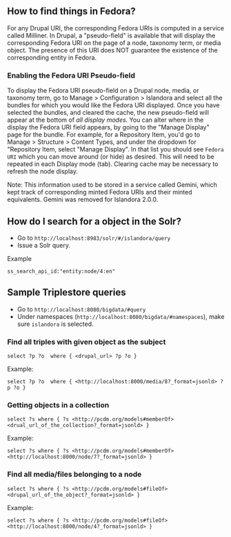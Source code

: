 ## How to find things in Fedora?

For any Drupal URI, the corresponding Fedora URIs is computed in a service called Milliner. In Drupal, a "pseudo-field" is available that will display the corresponding Fedora URI on the page of a node, taxonomy term, or media object. The presence of this URI does NOT guarantee the existence of the corresponding entity in Fedora. 

### Enabling the Fedora URI Pseudo-field

To display the Fedora URI pseudo-field on a Drupal node, media, or taxonomy term, go to Manage > Configuration > Islandora and select all the bundles for which you would like the Fedora URI displayed. Once you have selected the bundles, and cleared the cache, the new pseudo-field will appear at the bottom of _all display modes_. You can alter where in the display the Fedora URI field appears, by going to the "Manage Display" page for the bundle. For example, for a Repository Item, you'd go to Manage > Structure > Content Types, and under the dropdown for "Repository Item, select "Manage Display". In that list you should see `Fedora URI` which you can move around (or hide) as desired. This will need to be repeated in each Display mode (tab). Clearing cache may be necessary to refresh the node display.

Note: This information used to be stored in a service called Gemini, which kept track of corresponding minted Fedora URIs and their minted equivalents. Gemini was removed for Islandora 2.0.0.


## How do I search for a object in the Solr?
* Go to `http://localhost:8983/solr/#/islandora/query`
* Issue a Solr query.

Example
```
ss_search_api_id:"entity:node/4:en"
```

## Sample Triplestore queries
* Go to `http://localhost:8080/bigdata/#query`
* Under namespaces (`http://localhost:8080/bigdata/#namespaces`), make sure `islandora` is selected.  

### Find all triples with given object as the subject
```
select ?p ?o  where { <drupal_url> ?p ?o }
```

Example:

```
select ?p ?o  where { <http://localhost:8000/media/8?_format=jsonld> ?p ?o }
```

### Getting objects in a collection
```
select ?s where { ?s <http://pcdm.org/models#memberOf> <drual_url_of_the_collection?_format=jsonld> }
```

Example:

```
select ?s where { ?s <http://pcdm.org/models#memberOf> <http://localhost:8000/node/7?_format=jsonld> }
```

### Find all media/files belonging to a node

```
select ?s where { ?s <http://pcdm.org/models#fileOf> <drupal_url_of_the_object?_format=jsonld> }
```

Example:

```
select ?s where { ?s <http://pcdm.org/models#fileOf> <http://localhost:8000/node/4?_format=jsonld> }
```
